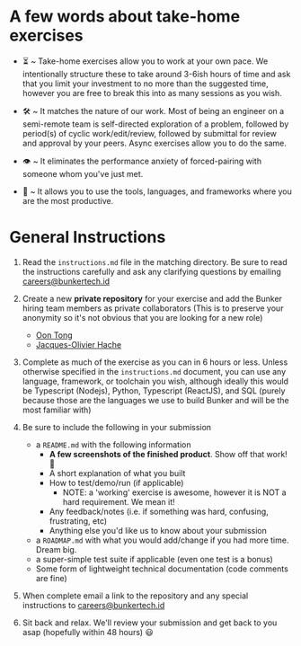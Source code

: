 
# A few words about take-home exercises

* ⏳  ~ Take-home exercises allow you to work at your own pace. We intentionally structure these to take around 3-6ish hours of time and ask that you limit your investment to no more than the suggested time, however you are free to break this into as many sessions as you wish.

* 🛠 ~ It matches the nature of our work. Most of being an engineer on a semi-remote team is self-directed exploration of a problem, followed by period(s) of cyclic work/edit/review, followed by submittal for review and approval by your peers. Async exercises allow you to do the same.

* 👁 ~ It eliminates the performance anxiety of forced-pairing with someone whom you've just met.

* 🧰 ~ It allows you to use the tools, languages, and frameworks where you are the most productive.

# General Instructions

1. Read the `instructions.md` file in the matching directory. Be sure to read the instructions carefully and ask any clarifying questions by emailing careers@bunkertech.id

2. Create a new **private repository** for your exercise and add the Bunker hiring team members as private collaborators (This is to preserve your anonymity so it's not obvious that you are looking for a new role)
    * [Oon Tong](https://github.com/oonyoontong)
    * [Jacques-Olivier Hache](https://github.com/johache)

3. Complete as much of the exercise as you can in 6 hours or less. Unless otherwise specified in the `instructions.md` document, you can use any language, framework, or toolchain you wish, although ideally this would be Typescript (Nodejs), Python, Typescript (ReactJS), and SQL (purely because those are the languages we use to build Bunker and will be the most familiar with)

4.  Be sure to include the following in your submission
    * a `README.md` with the following information
        * **A few screenshots of the finished product**. Show off that work! 📸
        * A short explanation of what you built
        * How to test/demo/run (if applicable)
            * NOTE: a 'working' exercise is awesome, however it is NOT a hard requirement. We mean it!
        * Any feedback/notes (i.e. if something was hard, confusing, frustrating, etc)
        * Anything else you'd like us to know about your submission
    * a `ROADMAP.md` with what you would add/change if you had more time. Dream big.
    * a super-simple test suite if applicable (even one test is a bonus)
    * Some form of lightweight technical documentation (code comments are fine)

5. When complete email a link to the repository and any special instructions to careers@bunkertech.id

6. Sit back and relax. We'll review your submission and get back to you asap (hopefully within 48 hours) :smiley:
